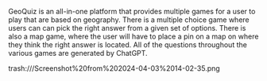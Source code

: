 GeoQuiz is an all-in-one platform that provides multiple games for a user to play that are based on geography. There is a multiple choice game where users can can pick the right answer from a given set of options. There is also a map game, where the user will have to place a pin on a map on where they think the right answer is located. All of the questions throughout the various games are generated by ChatGPT.

trash:///Screenshot%20from%202024-04-03%2014-02-35.png
